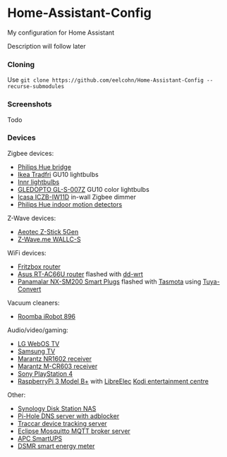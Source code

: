 # Home-Assistant-Config
My configuration for Home Assistant

Description will follow later

### Cloning

Use `git clone https://github.com/eelcohn/Home-Assistant-Config --recurse-submodules`

### Screenshots

Todo

### Devices
Zigbee devices:
* [Philips Hue bridge](https://www2.meethue.com/en-us/p/hue-bridge/046677458478)
* [Ikea Tradfri](https://www.ikea.com/us/en/search/?query=TR%C3%85DFRI) GU10 lightbulbs
* [Innr lightbulbs](http://www.innrlighting.com/en/)
* [GLEDOPTO GL-S-007Z](http://www.gledopto.com/h-col-322.html) GU10 color lightbulbs
* [Icasa ICZB-IW11D](http://www.icasa.io/) in-wall Zigbee dimmer
* [Philips Hue indoor motion detectors](https://www2.meethue.com/en-us/p/hue-motion-sensor/046677473389)

Z-Wave devices:
* [Aeotec Z-Stick 5Gen](https://aeotec.com/z-wave-usb-stick)
* [Z-Wave.me WALLC-S](https://www.robbshop.nl/zwaveme-wandzender-zme-wallc-s)

WiFi devices:
* [Fritzbox router](https://en.avm.de/products/fritzbox/)
* [Asus RT-AC66U router](https://www.asus.com/Networking/RTAC66U/) flashed with [dd-wrt](https://dd-wrt.com/)
* [Panamalar NX-SM200 Smart Plugs](https://www.amazon.de/gp/product/B07JBRRW1M/) flashed with [Tasmota](https://github.com/arendst/Sonoff-Tasmota/) using [Tuya-Convert](https://github.com/ct-Open-Source/tuya-convert)

Vacuum cleaners:
* [Roomba iRobot 896](https://www.irobot.com/for-the-home/vacuuming/roomba)

Audio/video/gaming:
* [LG WebOS TV](https://www.lg.com/)
* [Samsung TV](https://www.samsung.com/)
* [Marantz NR1602 receiver](https://www.us.marantz.com/us/Products/Pages/ProductDetails.aspx?Catid=AVReceivers&SubCatId=0&ProductId=NR1602)
* [Marantz M-CR603 receiver](https://www.us.marantz.com/us/products/pages/productdetails.aspx?catid=hificomponents&subcatid=0&productid=mcr603)
* [Sony PlayStation 4](https://www.playstation.com/)
* [RaspberryPi 3 Model B+](https://www.raspberrypi.org/products/raspberry-pi-3-model-b-plus/) with [LibreElec](https://libreelec.tv/) [Kodi entertainment centre](https://kodi.tv/)

Other:
* [Synology Disk Station NAS](https://www.synology.com/en-global/dsm)
* [Pi-Hole DNS server with adblocker](https://pi-hole.net/)
* [Traccar device tracking server](https://www.traccar.org/)
* [Eclipse Mosquitto MQTT broker server](https://mosquitto.org/)
* [APC SmartUPS](https://www.apc.com/shop/us/en/categories/power/uninterruptible-power-supply-ups-/network-and-server/smart-ups/N-1h89yke)
* [DSMR smart energy meter](https://www.netbeheernederland.nl/dossiers/slimme-meter-15/documenten)
